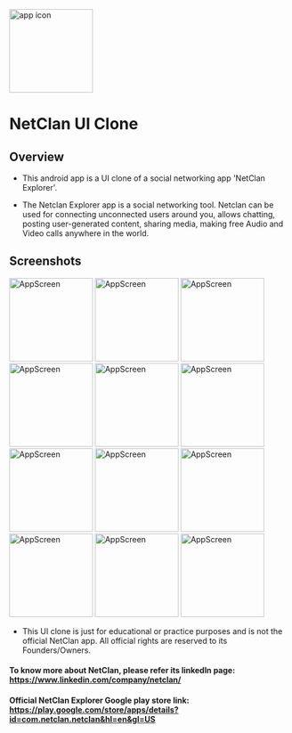 <img src="https://github.com/AdityaKumarGt/NetClan-UI-Clone/assets/121026525/32b09985-94de-4b9a-b617-015e8bc43a18" alt="app icon" width="150"> 

# NetClan UI Clone

## Overview

* This android app is a UI clone of a social networking app 'NetClan Explorer'.

* The Netclan Explorer app is a social networking tool. 
Netclan can be used for connecting unconnected users around you, allows chatting, posting user-generated content, sharing media, making free Audio and Video calls anywhere in the world.

## Screenshots

<img src="https://github.com/AdityaKumarGt/NetClan-UI-Clone/assets/121026525/1b1cd65e-7a0d-442c-923a-879333fab1da" alt="AppScreen" width="150"> 
<img src="https://github.com/AdityaKumarGt/NetClan-UI-Clone/assets/121026525/bb0419e5-a0b3-4b1f-946b-aa1d8baead6a" alt="AppScreen" width="150"> 
<img src="https://github.com/AdityaKumarGt/NetClan-UI-Clone/assets/121026525/7586ca51-58cf-4cfd-b4ac-7b6474bc5bf8" alt="AppScreen" width="150"> 
<img src="https://github.com/AdityaKumarGt/NetClan-UI-Clone/assets/121026525/30584a12-e199-4b8e-a657-4091cceb7b62" alt="AppScreen" width="150"> 
<img src="https://github.com/AdityaKumarGt/NetClan-UI-Clone/assets/121026525/b5cac75d-f27f-4216-b0a9-32f8ff1a2282" alt="AppScreen" width="150"> 
<img src="https://github.com/AdityaKumarGt/NetClan-UI-Clone/assets/121026525/f67a5672-b654-42db-bd3c-31dcd1eaff1c" alt="AppScreen" width="150"> 
<img src="https://github.com/AdityaKumarGt/NetClan-UI-Clone/assets/121026525/c4a2d87c-2a2d-4075-b7cf-737b824c5087" alt="AppScreen" width="150"> 
<img src="https://github.com/AdityaKumarGt/NetClan-UI-Clone/assets/121026525/a37a706c-a19a-4237-a160-c8217cc9e663" alt="AppScreen" width="150"> 
<img src="https://github.com/AdityaKumarGt/NetClan-UI-Clone/assets/121026525/38421273-4903-4dc4-a14e-66cc03ed9037" alt="AppScreen" width="150"> 
<img src="https://github.com/AdityaKumarGt/NetClan-UI-Clone/assets/121026525/862806dc-18f8-4b5b-a454-5a0ce0bf6a77" alt="AppScreen" width="150"> 
<img src="https://github.com/AdityaKumarGt/NetClan-UI-Clone/assets/121026525/af572618-8d12-4220-a30e-879bd358f21f" alt="AppScreen" width="150"> 
<img src="https://github.com/AdityaKumarGt/NetClan-UI-Clone/assets/121026525/b1eb3f79-f17b-42b6-b238-411a46ee59bf" alt="AppScreen" width="150"> 



* This UI clone is just for educational or practice purposes and is not the official NetClan app. All official rights are reserved to its Founders/Owners.

#### To know more about NetClan, please refer its linkedIn page: https://www.linkedin.com/company/netclan/
 
#### Official NetClan Explorer Google play store link: https://play.google.com/store/apps/details?id=com.netclan.netclan&hl=en&gl=US
